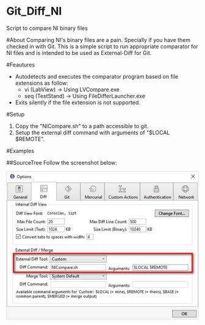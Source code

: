 # Git_Diff_NI
Script to compare NI binary files

#About
Comparing NI's binary files are a pain. Specially if you have them checked in with Git.
This is a simple script to run appropriate comparator for NI files and is intended to be used as External-Diff for Git.

#Feautures
* Autodetects and executes the comparator program based on file extensions as follow:
  * vi    (LabView)       -> Using LVCompare.exe
  * seq   (TestStand)     -> Using FileDifferLauncher.exe
* Exits silently if the file extension is not supported.

#Setup
1. Copy the "NICompare.sh" to a path accessible to git.
2. Setup the external diff command with arguments of "$LOCAL $REMOTE".

#Examples

##SourceTree
Follow the screenshot below:

![SourceTreeConfig](/Images/SourceTreeConfig.jpg)
